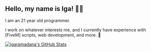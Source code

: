 ## Hello, my name is Iga! 👋🏼

I am an 21 year old programmer.

I work on whatever interests me, and I currently have experience with [FiveM] scripts, web development, and more. 🔧

<a href="https://github.com/igaramadana/github-readme-stats">
<picture>
  <source media="(prefers-color-scheme: dark)" srcset="https://github-readme-stats.vercel.app/api?username=igaramadana&theme=dark">
  <img src="https://github-readme-stats.vercel.app/api?username=igaramadana" alt="igaramadana's GitHub Stats">
</picture></a>
